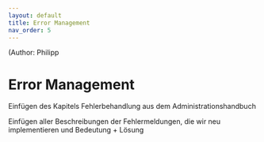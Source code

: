 ```yaml
---
layout: default
title: Error Management
nav_order: 5
---
```

(Author: Philipp 
# Error Management

Einfügen des Kapitels Fehlerbehandlung aus dem Administrationshandbuch

Einfügen aller Beschreibungen der Fehlermeldungen, die wir neu implementieren und Bedeutung + Lösung

